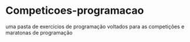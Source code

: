 # Competicoes-programacao
 uma pasta de exercicios de programação voltados para as competições e maratonas de programação
